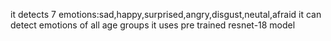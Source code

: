it detects 7 emotions:sad,happy,surprised,angry,disgust,neutal,afraid it can detect emotions of all age groups it uses pre trained resnet-18 model
